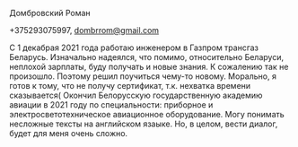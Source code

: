 Домбровский Роман

+375293075997, dombrrom@gmail.com

С 1 декабрая 2021 года работаю инженером в Газпром трансгаз Беларусь. Изначально надеялся, что помимо, относительно Беларуси, неплохой зарплаты, буду получать и новые знания. К сожалению так не произошло. Поэтому решил поучиться чему-то новому. Морально, я готов к тому, что не получу сертификат, т.к. нехватка времени сказывается(
Окончил Белорусскую государственную академию авиации в 2021 году по специальности: приборное и электросветотехническое авиационное оборудование.
Могу понимать несложные тексты на английском язаыке. Но, в целом, вести диалог, будет для меня очень сложно.
